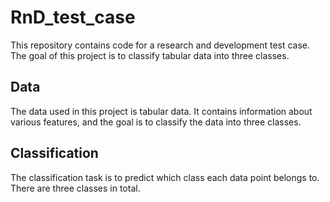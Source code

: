 # RnD_test_case

This repository contains code for a research and development test case. The goal of this project is to classify tabular data into three classes.

## Data

The data used in this project is tabular data. It contains information about various features, and the goal is to classify the data into three classes.

## Classification

The classification task is to predict which class each data point belongs to. There are three classes in total.
